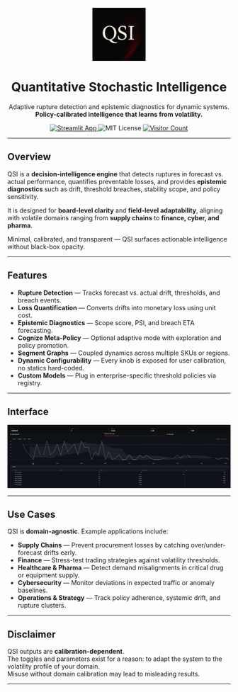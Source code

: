 <p align="center">
  <img src="QSI_logo.png" alt="QSI Logo" width="120"/>
</p>

<h1 align="center">Quantitative Stochastic Intelligence</h1>

<p align="center">
  Adaptive rupture detection and epistemic diagnostics for dynamic systems.<br/>
  <strong>Policy-calibrated intelligence that learns from volatility.</strong>
</p>

<p align="center">
  <a href="https://zfy-aqshzphzm.streamlit.app/">
    <img src="https://img.shields.io/badge/Streamlit-Live-limegreen" alt="Streamlit App"/>
  </a>
  <img src="https://img.shields.io/badge/License-MIT-blue.svg" alt="MIT License"/>
  <a href="https://hits.sh/github.com/heraclitus0/qsi/">
    <img src="https://hits.sh/github.com/heraclitus0/qsi.svg?style=flat-square" alt="Visitor Count"/>
  </a>
</p>


---

## Overview

QSI is a **decision-intelligence engine** that detects ruptures in forecast vs. actual performance, quantifies preventable losses, and provides **epistemic diagnostics** such as drift, threshold breaches, stability scope, and policy sensitivity.  

It is designed for **board-level clarity** and **field-level adaptability**, aligning with volatile domains ranging from **supply chains** to **finance, cyber, and pharma**.  

Minimal, calibrated, and transparent — QSI surfaces actionable intelligence without black-box opacity.

---

## Features

- **Rupture Detection** — Tracks forecast vs. actual drift, thresholds, and breach events.  
- **Loss Quantification** — Converts drifts into monetary loss using unit cost.  
- **Epistemic Diagnostics** — Scope score, PSI, and breach ETA forecasting.  
- **Cognize Meta-Policy** — Optional adaptive mode with exploration and policy promotion.  
- **Segment Graphs** — Coupled dynamics across multiple SKUs or regions.  
- **Dynamic Configurability** — Every knob is exposed for user calibration, no statics hard-coded.  
- **Custom Models** — Plug in enterprise-specific threshold policies via registry.  

---

## Interface

![QSI Interface](graphs/rupre_plot.png)

---

## Use Cases

QSI is **domain-agnostic**. Example applications include:  

- **Supply Chains** — Prevent procurement losses by catching over/under-forecast drifts early.  
- **Finance** — Stress-test trading strategies against volatility thresholds.  
- **Healthcare & Pharma** — Detect demand misalignments in critical drug or equipment supply.  
- **Cybersecurity** — Monitor deviations in expected traffic or anomaly baselines.  
- **Operations & Strategy** — Track policy adherence, systemic drift, and rupture clusters.  

---

## Disclaimer

QSI outputs are **calibration-dependent**.  
The toggles and parameters exist for a reason: to adapt the system to the volatility profile of your domain.  
Misuse without domain calibration may lead to misleading results.  

---

